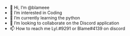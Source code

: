- 👋 Hi, I’m @blameee
- 👀 I’m interested in Coding
- 🌱 I’m currently learning the python
- 💞️ I’m looking to collaborate on the Discord application
- 📫 How to reach me Lyl.#9291 or Blame#4139 on discord

<!---
blameee/blameee is a ✨ special ✨ repository because its `README.md` (this file) appears on your GitHub profile.
You can click the Preview link to take a look at your changes.
--->
